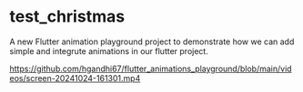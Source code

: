 # test_christmas

A new Flutter animation playground project to demonstrate how we can add simple and integrute animations in our flutter project.

https://github.com/hgandhi67/flutter_animations_playground/blob/main/videos/screen-20241024-161301.mp4
